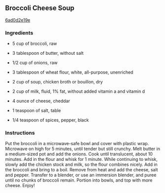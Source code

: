 ## Broccoli Cheese Soup

[6ad0d2e19e](http://tastykitchen.com/recipes/soups/broccoli-cheese-soup-9/)

### Ingredients

 - 5 cup of broccoli, raw

 - 3 tablespoon of butter, without salt

 - 1/2 cup of onions, raw

 - 3 tablespoon of wheat flour, white, all-purpose, unenriched

 - 2 cup of soup, chicken broth or bouillon, dry

 - 2 cup of milk, fluid, 1% fat, without added vitamin a and vitamin d

 - 4 ounce of cheese, cheddar

 - 1 teaspoon of salt, table

 - 1/4 teaspoon of spices, pepper, black

### Instructions

Put the broccoli in a microwave-safe bowl and cover with plastic wrap. Microwave on high for 5 minutes, until tender but still crunchy. Melt butter in a medium-sized pot and add the onions. Cook until translucent, about 10 minutes. Add in the flour and whisk for 1 minute. While continuing to whisk, slowly add the chicken stock and milk, so the flour combines nicely. Add in the broccoli and bring to a boil. Remove from heat and add the cheese, salt and pepper. Transfer to a blender, or use an immersion blender, and puree until no chunks of broccoli remain. Portion into bowls, and top with more cheese. Enjoy!